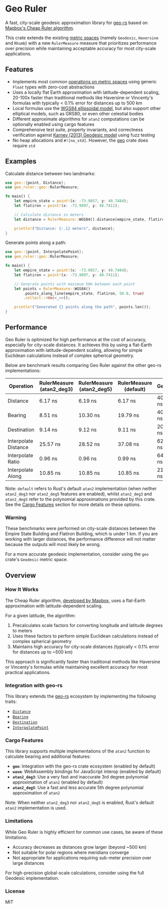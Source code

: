 # Geo Ruler

A fast, city-scale geodesic approximation library for [geo-rs](https://docs.rs/geo/latest/geo/) based on [Mapbox's Cheap Ruler algorithm](https://blog.mapbox.com/fast-geodesic-approximations-with-cheap-ruler-106f229ad016).

This crate extends the existing [metric spaces](https://docs.rs/geo/latest/geo/#metric-spaces) (namely `Geodesic`, `Haversine` and `Rhumb`) with a new `RulerMeasure` measure that prioritizes performance over precision while maintaining acceptable accuracy for most city-scale applications.

## Features

- Implements most common [operations on metric spaces](https://docs.rs/geo/latest/geo/#operations-on-metric-spaces) using generic `Float` types with zero-cost abstractions
- Uses a locally flat Earth approximation with latitude-dependent scaling, 20-100x faster than traditional methods like Haversine or Vincenty's formulas with typically < 0.1% error for distances up to 500 km
- Local formulas use the [WGS84 ellipsoidal model](https://en.wikipedia.org/wiki/World_Geodetic_System#WGS_84), but also support other elliptical models, such as GRS80, or even other celestial bodies
- Different approximate algorithms for `atan2` computations can be optionally enabled using cargo features
- Comprehensive test suite, property invariants, and correctness verification against [Karney (2013) Geodesic model](https://arxiv.org/pdf/1109.4448.pdf) using fuzz testing
- No heap allocations and `#![no_std]`. However, the [geo](https://crates.io/crates/geo) crate does require `std`

## Examples

Calculate distance between two landmarks:

```rust
use geo::{point, Distance};
use geo_ruler::geo::RulerMeasure;

fn main() {
    let empire_state = point!(x: -73.9857, y: 40.7484);
    let flatiron = point!(x: -73.9897, y: 40.7411);

    // Calculate distance in meters
    let distance = RulerMeasure::WGS84().distance(empire_state, flatiron);

    println!("Distance: {:.1} meters", distance);
}
```

Generate points along a path:

```rust
use geo::{point, InterpolatePoint};
use geo_ruler::geo::RulerMeasure;

fn main() {
    let empire_state = point!(x: -73.9857, y: 40.7484);
    let flatiron = point!(x: -73.9897, y: 40.7411);

    // Generate points with maximum 50m between each point
    let points = RulerMeasure::WGS84()
        .points_along_line(empire_state, flatiron, 50.0, true)
        .collect::<Vec<_>>();

    println!("Generated {} points along the path", points.len());
}
```

## Performance

Geo Ruler is optimized for high performance at the cost of accuracy, especially for city-scale distances. It achieves this by using a flat-Earth approximation with latitude-dependent scaling, allowing for simple Euclidean calculations instead of complex spherical geometry.

Below are benchmark results comparing Geo Ruler against the other geo-rs implementations:

| Operation            | RulerMeasure (atan2_deg3) | RulerMeasure (atan2_deg5) | RulerMeasure (default) | Geodesic   | Haversine | Rhumb     |
|----------------------|---------------------------|---------------------------|------------------------|------------|-----------|-----------|
| Distance             | 6.17 ns                   | 6.19 ns                   | 6.17 ns                | 402.61 ns  | 16.35 ns  | 21.31 ns  |
| Bearing              | 8.51 ns                   | 10.30 ns                  | 19.79 ns               | 405.20 ns  | 25.06 ns  | 31.38 ns  |
| Destination          | 9.14 ns                   | 9.12 ns                   | 9.11 ns                | 206.43 ns  | 48.95 ns  | 33.21 ns  |
| Interpolate Distance | 25.57 ns                  | 28.52 ns                  | 37.08 ns               | 629.54 ns  | 84.33 ns  | 90.63 ns  |
| Interpolate Ratio    | 0.96 ns                   | 0.96 ns                   | 0.99 ns                | 647.79 ns  | 90.97 ns  | 89.71 ns  |
| Interpolate Along    | 10.85 ns                  | 10.85 ns                  | 10.85 ns               | 2160.50 ns | 349.33 ns | 348.23 ns |

Note: `default` refers to Rust's default `atan2` implementation (when neither `atan2_deg3` nor `atan2_deg5` features are enabled), whilst `atan2_deg3` and `atan2_deg5` refer to the polynomial approximations provided by this crate. See the [Cargo Features](#cargo-features) section for more details on these options.

### Warning

These benchmarks were performed on city-scale distances between the Empire State Building and Flatiron Building, which is under 1 km. If you are working with larger distances, the performance difference will not matter because the outputs will most likely be wrong.

For a more accurate geodesic implementation, consider using the `geo` crate's `Geodesic` metric space.

## Overview

### How It Works

The Cheap Ruler algorithm, [developed by Mapbox](https://blog.mapbox.com/fast-geodesic-approximations-with-cheap-ruler-106f229ad016), uses a flat-Earth approximation with latitude-dependent scaling.

For a given latitude, the algorithm:

1. Precalculates scale factors for converting longitude and latitude degrees to meters
2. Uses these factors to perform simple Euclidean calculations instead of complex spherical geometry
3. Maintains high accuracy for city-scale distances (typically < 0.1% error for distances up to ~500 km)

This approach is significantly faster than traditional methods like Haversine or Vincenty's formulas while maintaining excellent accuracy for most practical applications.

### Integration with geo-rs

This library extends the [geo-rs](https://docs.rs/geo/latest/geo/) ecosystem by implementing the following traits:

- [`Distance`](https://docs.rs/geo/latest/geo/algorithm/line_measures/trait.Distance.html)
- [`Bearing`](https://docs.rs/geo/latest/geo/algorithm/line_measures/trait.Bearing.html)
- [`Destination`](https://docs.rs/geo/latest/geo/algorithm/line_measures/trait.Destination.html)
- [`InterpolatePoint`](https://docs.rs/geo/latest/geo/algorithm/line_measures/trait.InterpolatePoint.html)

### Cargo Features

This library supports multiple implementations of the `atan2` function to calculate bearing and additional features:

- **`geo`**: Integration with the geo-rs crate ecosystem (enabled by default)
- **`wasm`**: WebAssembly bindings for JavaScript interop (enabled by default)
- **`atan2_deg3`**: Use a very fast and inaccurate 3rd degree polynomial approximation of `atan2` (enabled by default)
- **`atan2_deg5`**: Use a fast and less accurate 5th degree polynomial approximation of `atan2`

Note: When neither `atan2_deg3` nor `atan2_deg5` is enabled, Rust's default `atan2` implementation is used.

### Limitations

While Geo Ruler is highly efficient for common use cases, be aware of these limitations:

- Accuracy decreases as distances grow larger (beyond ~500 km)
- Not suitable for polar regions where meridians converge
- Not appropriate for applications requiring sub-meter precision over large distances

For high-precision global-scale calculations, consider using the full Geodesic implementation.

### License

MIT
